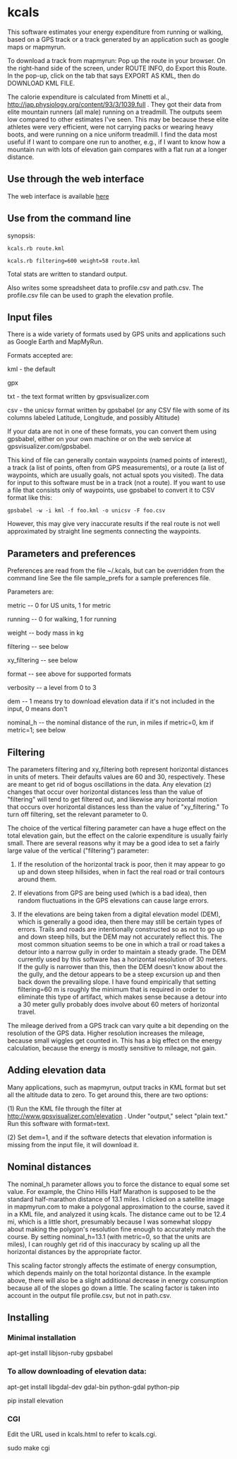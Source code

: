 kcals
=====

This software estimates your energy expenditure from running or walking,
based on a GPS track or a track generated by an application such as
google maps or mapmyrun. 

To download a track from mapmyrun: Pop up the route in your browser.
On the right-hand side of the screen, under ROUTE INFO, do Export this
Route. In the pop-up, click on the tab that says EXPORT AS KML, then
do DOWNLOAD KML FILE. 

The calorie expenditure is calculated from Minetti et al., http://jap.physiology.org/content/93/3/1039.full .
They got their data from elite mountain runners (all male) running on a treadmill.
The outputs seem low compared to other estimates I've seen. This may be because these
elite athletes were very efficient, were not carrying packs or wearing heavy boots, and
were running on a nice uniform treadmill. I find the data most useful if I want to compare
one run to another, e.g., if I want to know how a mountain run with lots of elevation gain
compares with a flat run at a longer distance.

## Use through the web interface

The web interface is available [here](http://www.lightandmatter.com/kcals)

## Use from the command line

synopsis:

`kcals.rb route.kml`

`kcals.rb filtering=600 weight=58 route.kml`

Total stats are written to standard output.

Also writes some spreadsheet data to profile.csv and path.csv.
The profile.csv file can be used to graph the elevation profile. 

## Input files

There is a wide variety of formats used by GPS units and applications such as Google Earth and MapMyRun.

Formats accepted are:

kml - the default

gpx

txt - the text format written by gpsvisualizer.com

csv - the unicsv format written by gpsbabel (or any CSV file with some of its columns labeled
Latitude, Longitude, and possibly Altitude)

If your data are not in one of these formats, you can convert them using gpsbabel, either on your
own machine or on the web service at gpsvisualizer.com/gpsbabel.

This kind of file can generally contain waypoints (named points of interest), a track (a list of points, often
from GPS measurements), or a route (a list of waypoints, which are usually goals, not actual spots you
visited). The data for input to this software must be in a track (not a route).
If you want to use a file that consists only of waypoints, use gpsbabel to convert it to
CSV format like this:

`gpsbabel -w -i kml -f foo.kml -o unicsv -F foo.csv`

However, this may give very inaccurate results if the real route is not well approximated by
straight line segments connecting the waypoints.

## Parameters and preferences

Preferences are read from the file ~/.kcals, but can be overridden from the command line
See the file sample_prefs for a sample preferences file.

Parameters are:

  metric -- 0 for US units, 1 for metric

  running -- 0 for walking, 1 for running

  weight -- body mass in kg

  filtering -- see below

  xy_filtering -- see below

  format -- see above for supported formats

  verbosity -- a level from 0 to 3

  dem -- 1 means try to download elevation data if it's not included in the input, 0 means don't

  nominal_h -- the nominal distance of the run, in miles if metric=0, km if metric=1; see below

## Filtering

The parameters filtering and xy_filtering both represent horizontal distances
in units of meters. Their defaults values are 60 and 30, respectively. These are meant to get rid of bogus
oscillations in the data. Any elevation (z) changes that occur over horizontal distances less
than the value of "filtering" will tend to get filtered out, and likewise any horizontal motion that occurs
over horizontal distances less than the value of "xy_filtering."
To turn off filtering, set the relevant parameter to 0. 

The choice of the vertical filtering parameter
can have a huge effect on the total elevation gain, but the
effect on the calorie expenditure is usually fairly small.
There are several reasons why it may be a good idea to set a fairly large value of the vertical
("filtering") parameter:

 1. If the resolution of the horizontal track is poor, then it may appear to go up and down steep hillsides,
          when in fact the real road or trail contours around them.

 2. If elevations from GPS are being used (which is a bad idea), then random fluctuations in the GPS
          elevations can cause large errors.

 3. If the elevations are being taken from a digital elevation model (DEM), which is generally a good
         idea, then there may still be certain types of errors.
         Trails and roads are intentionally constructed so as not to go up and down steep hills, but
         the DEM may not accurately reflect this. The most common situation seems to be one in which
         a trail or road takes a detour into a narrow gully in order to maintain a steady grade.
         The DEM currently used by this software has a horizontal resolution of 30 meters.
         If the gully is narrower than this, then the DEM doesn't know about the the gully, and
         the detour appears to be a steep excursion up and then back down the prevailing slope.
         I have found empirically that setting filtering=60 m is roughly the minimum that is required
         in order to eliminate this type of artifact, which makes sense because a detour into a 30 meter
         gully probably does involve about 60 meters of horizontal travel.

The mileage derived from a GPS track can vary quite a bit depending on the resolution of the GPS data.
Higher resolution increases the mileage, because small wiggles get counted in. This has a big effect on
the energy calculation, because the energy is mostly sensitive to mileage, not gain.

## Adding elevation data

Many applications, such as mapmyrun, output tracks in KML format but set all the altitude data to
zero. To get around this, there are two options:

(1) Run the KML file through the filter at
http://www.gpsvisualizer.com/elevation . Under "output," select
"plain text." Run this software with format=text.

(2) Set dem=1, and if the software detects that elevation information is missing from the input
file, it will download it.

## Nominal distances

The nominal_h parameter allows you to force the distance to equal some set value. For example,
the Chino Hills Half Marathon is supposed to be the standard half-marathon distance of 13.1 miles.
I clicked on a satellite image in mapmyrun.com to make a polygonal approximation to the course,
saved it in a KML file, and analyzed it using kcals.
The distance came out to be 12.4 mi, which is a little short, presumably because I was somewhat
sloppy about making the polygon's resolution fine enough to accurately match the course.
By setting nominal_h=13.1 (with metric=0, so that the units are miles), I can roughly get rid
of this inaccuracy by scaling up all the horizontal distances by the appropriate factor.

This scaling factor strongly affects the estimate of energy consumption, which depends mainly
on the total horizontal distance. In the example above, there will also be a slight additional
decrease in energy consumption because all of the slopes go down a little. The scaling factor
is taken into account in the output file profile.csv, but not in path.csv.

## Installing

### Minimal installation

apt-get install libjson-ruby gpsbabel

### To allow downloading of elevation data:

apt-get install libgdal-dev gdal-bin python-gdal python-pip

pip install elevation

### CGI

Edit the URL used in kcals.html to refer to kcals.cgi.

sudo make cgi
